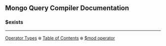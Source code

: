 ## Mongo Query Compiler Documentation

### $exists



---

[Operator Types](../operator-types.md) :snowflake: 
[Table of Contents](../../README.md) :snowflake: 
[$mod operator](./mod.md)